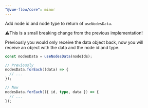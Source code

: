 ```yaml
---
"@vue-flow/core": minor
---
```


Add node id and node type to return of `useNodesData`.

⚠️This is a small breaking change from the previous implementation!

Previously you would only receive the data object back, now you will receive an object with the data and the node id and type.

```ts
const nodesData = useNodesData(nodeIds);

// Previously
nodesData.forEach((data) => {
  // ...
});

// Now
nodesData.forEach(({ id, type, data }) => {
  // ...
});
```
